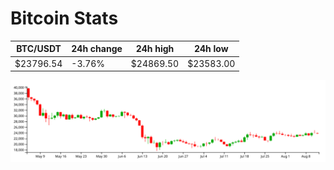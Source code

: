 # Bitcoin Stats

BTC/USDT|24h change|24h high|24h low|
|---|---|---|---|
|$23796.54|-3.76%|$24869.50|$23583.00|

<img src="./chart.svg">
